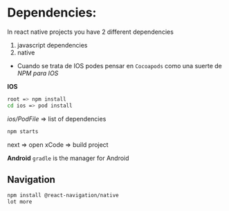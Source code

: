 # Dependencies:
In react native projects you have 2 different dependencies 
1. javascript dependencies
2. native 

- Cuando se trata de IOS podes pensar en `Cocoapods` como una suerte de *NPM para IOS*

**IOS**
```bash
root => npm install
cd ios => pod install
```
*ios/PodFile* => list of dependencies

```bash
npm starts
```
next => open xCode => build project

**Android**
`gradle` is the manager for Android

## Navigation
```bash
npm install @react-navigation/native
lot more
```

